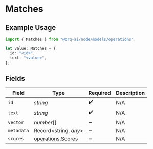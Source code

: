 # Matches

## Example Usage

```typescript
import { Matches } from "@orq-ai/node/models/operations";

let value: Matches = {
  id: "<id>",
  text: "<value>",
};
```

## Fields

| Field                                                  | Type                                                   | Required                                               | Description                                            |
| ------------------------------------------------------ | ------------------------------------------------------ | ------------------------------------------------------ | ------------------------------------------------------ |
| `id`                                                   | *string*                                               | :heavy_check_mark:                                     | N/A                                                    |
| `text`                                                 | *string*                                               | :heavy_check_mark:                                     | N/A                                                    |
| `vector`                                               | *number*[]                                             | :heavy_minus_sign:                                     | N/A                                                    |
| `metadata`                                             | Record<string, *any*>                                  | :heavy_minus_sign:                                     | N/A                                                    |
| `scores`                                               | [operations.Scores](../../models/operations/scores.md) | :heavy_minus_sign:                                     | N/A                                                    |